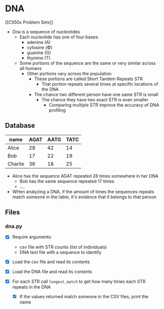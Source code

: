 # DNA
[[CS50x Problem Sets]]

- Dna is a sequence of nucleotides
    - Each nucleotide has one of four bases:
        - adenine (A)
        - cytosine (©)
        - guanine (G)
        - thymine (T)
    - Some portions of the sequence are the same or very similar across all humans
        - Other portions vary across the population
            - These portions are called Short Tandem Repeats STR
                - That portion repeats several times at specific locations of the DNA
            - The chance two different person have one same STR is small
                - The chance they have two exact STR is even smaller
                    - Comparing multiple STR improve the accuracy of DNA profiling


## Database 
|  name   | AGAT | AATG | TATC |
|---------| ---- | ---- | ---- |
| Alice   |  28  |  42  |  14  |
| Bob     |  17  |  22  |  19  |
| Charlie |  36  |  18  |  25  |
             
- Alice has the sequence AGAT repeated 28 times somewhere in her DNA
    - Bob has the same sequence repeated 17 times
    - ....
- WHen analyzing a DNA, if the amount of times the sequences repeats match someone in the table, it's evidence that it belongs to that person


## Files

### dna.py
- [x] Require arguments:
    - csv file with STR counts (list of individuals)
    - DNA text file with a sequence to identify

- [x] Load the csv file and read its contents
- [x] Load the DNA file and read its contents
- [x] For each STR call `longest_match` to get how many times each STR repeats in the DNA
    - [x] If the values returned match someone in the CSV files, print the name
